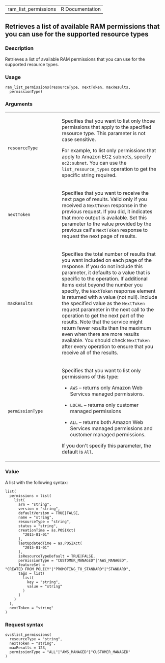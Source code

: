<table style="width: 100%;">
<tbody>
<tr class="odd">
<td>ram_list_permissions</td>
<td style="text-align: right;">R Documentation</td>
</tr>
</tbody>
</table>

## Retrieves a list of available RAM permissions that you can use for the supported resource types

### Description

Retrieves a list of available RAM permissions that you can use for the
supported resource types.

### Usage

    ram_list_permissions(resourceType, nextToken, maxResults,
      permissionType)

### Arguments

<table>
<colgroup>
<col style="width: 35%" />
<col style="width: 65%" />
</colgroup>
<tbody>
<tr class="odd">
<td><code
id="ram_list_permissions_:_resourceType">resourceType</code></td>
<td><p>Specifies that you want to list only those permissions that apply
to the specified resource type. This parameter is not case
sensitive.</p>
<p>For example, to list only permissions that apply to Amazon EC2
subnets, specify <code>ec2:subnet</code>. You can use the
<code>list_resource_types</code> operation to get the specific string
required.</p></td>
</tr>
<tr class="even">
<td><code id="ram_list_permissions_:_nextToken">nextToken</code></td>
<td><p>Specifies that you want to receive the next page of results.
Valid only if you received a <code>NextToken</code> response in the
previous request. If you did, it indicates that more output is
available. Set this parameter to the value provided by the previous
call's <code>NextToken</code> response to request the next page of
results.</p></td>
</tr>
<tr class="odd">
<td><code id="ram_list_permissions_:_maxResults">maxResults</code></td>
<td><p>Specifies the total number of results that you want included on
each page of the response. If you do not include this parameter, it
defaults to a value that is specific to the operation. If additional
items exist beyond the number you specify, the <code>NextToken</code>
response element is returned with a value (not null). Include the
specified value as the <code>NextToken</code> request parameter in the
next call to the operation to get the next part of the results. Note
that the service might return fewer results than the maximum even when
there are more results available. You should check
<code>NextToken</code> after every operation to ensure that you receive
all of the results.</p></td>
</tr>
<tr class="even">
<td><code
id="ram_list_permissions_:_permissionType">permissionType</code></td>
<td><p>Specifies that you want to list only permissions of this
type:</p>
<ul>
<li><p><code>AWS</code> – returns only Amazon Web Services managed
permissions.</p></li>
<li><p><code>LOCAL</code> – returns only customer managed
permissions</p></li>
<li><p><code>ALL</code> – returns both Amazon Web Services managed
permissions and customer managed permissions.</p></li>
</ul>
<p>If you don't specify this parameter, the default is
<code>All</code>.</p></td>
</tr>
</tbody>
</table>

### Value

A list with the following syntax:

    list(
      permissions = list(
        list(
          arn = "string",
          version = "string",
          defaultVersion = TRUE|FALSE,
          name = "string",
          resourceType = "string",
          status = "string",
          creationTime = as.POSIXct(
            "2015-01-01"
          ),
          lastUpdatedTime = as.POSIXct(
            "2015-01-01"
          ),
          isResourceTypeDefault = TRUE|FALSE,
          permissionType = "CUSTOMER_MANAGED"|"AWS_MANAGED",
          featureSet = "CREATED_FROM_POLICY"|"PROMOTING_TO_STANDARD"|"STANDARD",
          tags = list(
            list(
              key = "string",
              value = "string"
            )
          )
        )
      ),
      nextToken = "string"
    )

### Request syntax

    svc$list_permissions(
      resourceType = "string",
      nextToken = "string",
      maxResults = 123,
      permissionType = "ALL"|"AWS_MANAGED"|"CUSTOMER_MANAGED"
    )
